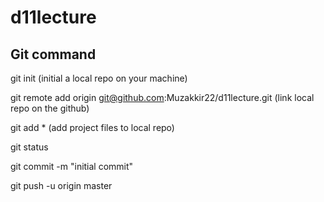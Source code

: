 # d11lecture

## Git command

git init (initial a local repo on your machine)

git remote add origin git@github.com:Muzakkir22/d11lecture.git (link local repo on the github)

git add * (add project files to local repo)

git status

git commit -m "initial commit"

git push -u origin master
